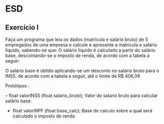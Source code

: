 ESD
===

Exercício I
-----------
Faça um programa que leia os dados (matrícula e salário bruto) de 5 empregados de uma empresa e calcule e apresente a matricula e salário líquido, sabendo-se que: O salário líquido é calculado a partir do salário base, descontando-se o imposto de renda, de acordo com a tabela a seguir:

O salário base é obtido aplicando-se um desconto no salário bruto para o INSS, de acordo com a tabela a seguir, até o limite de R$ 406,09

Protótipos :

– float valorINSS (float salario_bruto);
  Valor do salario bruto para calcular salário base
- float valorIRPF (float base_calc);
  Base de calculo sobre a qual será calculado o imposto de renda
